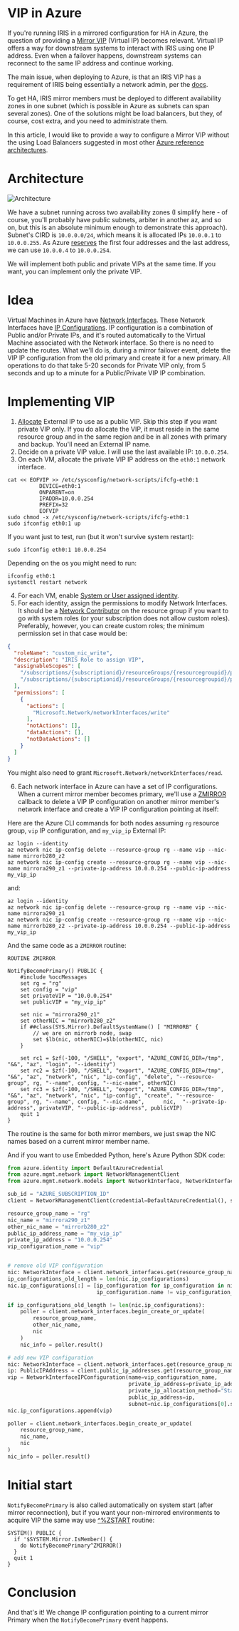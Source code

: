 # VIP in Azure

If you're running IRIS in a mirrored configuration for HA in Azure, the question of providing a [Mirror VIP](https://docs.intersystems.com/irislatest/csp/docbook/DocBook.UI.Page.cls?KEY=GHA_mirror_set_config#GHA_mirror_set_virtualip) (Virtual IP) becomes relevant. Virtual IP offers a way for downstream systems to interact with IRIS using one IP address. Even when a failover happens, downstream systems can reconnect to the same IP address and continue working.

The main issue, when deploying to Azure, is that an IRIS VIP has a requirement of IRIS being essentially a network admin, per the [docs](https://docs.intersystems.com/irislatest/csp/docbook/DocBook.UI.Page.cls?KEY=GHA_mirror_set).

To get HA, IRIS mirror members must be deployed to different availability zones in one subnet (which is possible in Azure as subnets can span several zones). One of the solutions might be load balancers, but they, of course, cost extra, and you need to administrate them.

In this article, I would like to provide a way to configure a Mirror VIP without the using Load Balancers suggested in most other [Azure reference architectures](https://community.intersystems.com/post/intersystems-example-reference-architecture-microsoft-azure-resource-manager-arm). 

# Architecture

![Architecture](https://github.com/eduard93/Articles/assets/5127457/68e25544-1067-412c-adc8-442afbaa8079)

We have a subnet running across two availability zones (I simplify here - of course, you'll probably have public subnets, arbiter in another az, and so on, but this is an absolute minimum enough to demonstrate this approach). Subnet's CIRD is `10.0.0.0/24`, which means it is allocated IPs `10.0.0.1` to `10.0.0.255`. As Azure [reserves](https://learn.microsoft.com/en-us/azure/virtual-network/virtual-networks-faq#are-there-any-restrictions-on-using-ip-addresses-within-these-subnets) the first four addresses and the last address, we can use `10.0.0.4` to `10.0.0.254`.

We will implement both public and private VIPs at the same time. If you want, you can implement only the private VIP.

# Idea

Virtual Machines in Azure have [Network Interfaces](https://learn.microsoft.com/en-us/azure/virtual-network/virtual-network-network-interface?tabs=azure-portal). These Network Interfaces have [IP Configurations](https://learn.microsoft.com/en-us/azure/virtual-network/ip-services/virtual-network-network-interface-addresses?tabs=nic-address-portal). IP configuration is a combination of Public and/or Private IPs, and it's routed automatically to the Virtual Machine associated with the Network interface. So there is no need to update the routes. What we'll do is, during a mirror failover event, delete the VIP IP configuration from the old primary and create it for a new primary. All operations to do that take 5-20 seconds for Private VIP only, from 5 seconds and up to a minute for a Public/Private VIP IP combination.

# Implementing VIP

1. [Allocate](https://learn.microsoft.com/en-us/azure/virtual-network/ip-services/create-public-ip-cli?tabs=create-public-ip-standard%2Ccreate-public-ip-zonal%2Crouting-preference) External IP to use as a public VIP. Skip this step if you want private VIP only. If you do allocate the VIP, it must reside in the same resource group and in the same region and be in all zones with primary and backup. You'll need an External IP name.
2. Decide on a private VIP value. I will use the last available IP: `10.0.0.254`.
3. On each VM, allocate the private VIP IP address on the `eth0:1` network interface.

```
cat << EOFVIP >> /etc/sysconfig/network-scripts/ifcfg-eth0:1
          DEVICE=eth0:1
          ONPARENT=on
          IPADDR=10.0.0.254
          PREFIX=32
          EOFVIP
sudo chmod -x /etc/sysconfig/network-scripts/ifcfg-eth0:1
sudo ifconfig eth0:1 up
```

If you want just to test, run (but it won't survive system restart):

```
sudo ifconfig eth0:1 10.0.0.254
```

Depending on the os you might need to run:

```
ifconfig eth0:1
systemctl restart network
```
4. For each VM, enable [System or User assigned identity](https://learn.microsoft.com/en-us/entra/identity/managed-identities-azure-resources/managed-identity-best-practice-recommendations).
5. For each identity, assign the permissions to modify Network Interfaces. It should be a [Network Contributor](https://learn.microsoft.com/en-us/azure/role-based-access-control/built-in-roles#network-contributor) on the resource group if you want to go with system roles (or your subscription does not allow custom roles). Preferably, however, you can create custom roles; the minimum permission set in that case would be:
```json
{
  "roleName": "custom_nic_write",
  "description": "IRIS Role to assign VIP",
  "assignableScopes": [
    "/subscriptions/{subscriptionid}/resourceGroups/{resourcegroupid}/providers/Microsoft.Network/networkInterfaces/{nicid_primary}",
    "/subscriptions/{subscriptionid}/resourceGroups/{resourcegroupid}/providers/Microsoft.Network/networkInterfaces/{nicid_backup}"
  ],
  "permissions": [
    {
      "actions": [
        "Microsoft.Network/networkInterfaces/write"
      ],
      "notActions": [],
      "dataActions": [],
      "notDataActions": []
    }
  ]
}
```

You might also need to grant `Microsoft.Network/networkInterfaces/read`.

6. Each network interface in Azure can have a set of IP configurations. When a current mirror member becomes primary, we'll use a [ZMIRROR](https://docs.intersystems.com/irislatest/csp/docbook/DocBook.UI.Page.cls?KEY=GHA_mirror_set_config#GHA_mirror_set_tunable_params_zmirror_routine) callback to delete a VIP IP configuration on another mirror member's network interface and create a VIP IP configuration pointing at itself: 

Here are the Azure CLI commands for both nodes assuming `rg` resource group, `vip` IP configuration, and `my_vip_ip` External IP:

```
az login --identity
az network nic ip-config delete --resource-group rg --name vip --nic-name mirrorb280_z2
az network nic ip-config create --resource-group rg --name vip --nic-name mirrora290_z1 --private-ip-address 10.0.0.254 --public-ip-address my_vip_ip
```
and:
```
az login --identity
az network nic ip-config delete --resource-group rg --name vip --nic-name mirrora290_z1
az network nic ip-config create --resource-group rg --name vip --nic-name mirrorb280_z2 --private-ip-address 10.0.0.254 --public-ip-address my_vip_ip
```

And the same code as a `ZMIRROR` routine:

```objectscript
ROUTINE ZMIRROR

NotifyBecomePrimary() PUBLIC {
    #include %occMessages
    set rg = "rg"
    set config = "vip"
    set privateVIP = "10.0.0.254"
    set publicVIP = "my_vip_ip"

    set nic = "mirrora290_z1"
    set otherNIC = "mirrorb280_z2"
    if ##class(SYS.Mirror).DefaultSystemName() [ "MIRRORB" {
        // we are on mirrorb node, swap
        set $lb(nic, otherNIC)=$lb(otherNIC, nic)
    }

    set rc1 = $zf(-100, "/SHELL", "export", "AZURE_CONFIG_DIR=/tmp", "&&", "az", "login", "--identity")
    set rc2 = $zf(-100, "/SHELL", "export", "AZURE_CONFIG_DIR=/tmp", "&&", "az", "network", "nic", "ip-config", "delete", "--resource-group", rg, "--name", config, "--nic-name", otherNIC)
    set rc3 = $zf(-100, "/SHELL", "export", "AZURE_CONFIG_DIR=/tmp", "&&", "az", "network", "nic", "ip-config", "create", "--resource-group", rg, "--name", config, "--nic-name",      nic,  "--private-ip-address", privateVIP, "--public-ip-address", publicVIP)
    quit 1
}
```

The routine is the same for both mirror members, we just swap the NIC names based on a current mirror member name.

And if you want to use Embedded Python, here's Azure Python SDK code:

```python
from azure.identity import DefaultAzureCredential
from azure.mgmt.network import NetworkManagementClient
from azure.mgmt.network.models import NetworkInterface, NetworkInterfaceIPConfiguration, PublicIPAddress

sub_id = "AZURE_SUBSCRIPTION_ID"
client = NetworkManagementClient(credential=DefaultAzureCredential(), subscription_id=sub_id)

resource_group_name = "rg"
nic_name = "mirrora290_z1"
other_nic_name = "mirrorb280_z2"
public_ip_address_name = "my_vip_ip"
private_ip_address = "10.0.0.254"
vip_configuration_name = "vip"


# remove old VIP configuration
nic: NetworkInterface = client.network_interfaces.get(resource_group_name, other_nic_name)
ip_configurations_old_length = len(nic.ip_configurations)
nic.ip_configurations[:] = [ip_configuration for ip_configuration in nic.ip_configurations if
                            ip_configuration.name != vip_configuration_name]

if ip_configurations_old_length != len(nic.ip_configurations):
    poller = client.network_interfaces.begin_create_or_update(
        resource_group_name,
        other_nic_name,
        nic
    )
    nic_info = poller.result()

# add new VIP configuration
nic: NetworkInterface = client.network_interfaces.get(resource_group_name, nic_name)
ip: PublicIPAddress = client.public_ip_addresses.get(resource_group_name, public_ip_address_name)
vip = NetworkInterfaceIPConfiguration(name=vip_configuration_name,
                                      private_ip_address=private_ip_address,
                                      private_ip_allocation_method="Static",
                                      public_ip_address=ip,
                                      subnet=nic.ip_configurations[0].subnet)
nic.ip_configurations.append(vip)

poller = client.network_interfaces.begin_create_or_update(
    resource_group_name,
    nic_name,
    nic
)
nic_info = poller.result()
```

# Initial start

`NotifyBecomePrimary` is also called automatically on system start (after mirror reconnection), but if you want your non-mirrored environments to acquire VIP the same way use [^%ZSTART](https://docs.intersystems.com/irislatest/csp/docbook/DocBook.UI.Page.cls?KEY=GSTU_customize_startstop) routine:

```objectscript
SYSTEM() PUBLIC {
  if '$SYSTEM.Mirror.IsMember() {
    do NotifyBecomePrimary^ZMIRROR()
  }
  quit 1
}
```

# Conclusion

And that's it! We change IP configuration pointing to a current mirror Primary when the `NotifyBecomePrimary` event happens.
